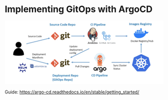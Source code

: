 # Implementing GitOps with ArgoCD




![alt text](https://github.com/mabdullah-me/gitops/blob/main/gitops-flow.png)





Guide: https://argo-cd.readthedocs.io/en/stable/getting_started/
